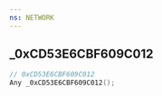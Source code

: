 ```yaml
---
ns: NETWORK
---
```

## _0xCD53E6CBF609C012

```c
// 0xCD53E6CBF609C012
Any _0xCD53E6CBF609C012();
```

